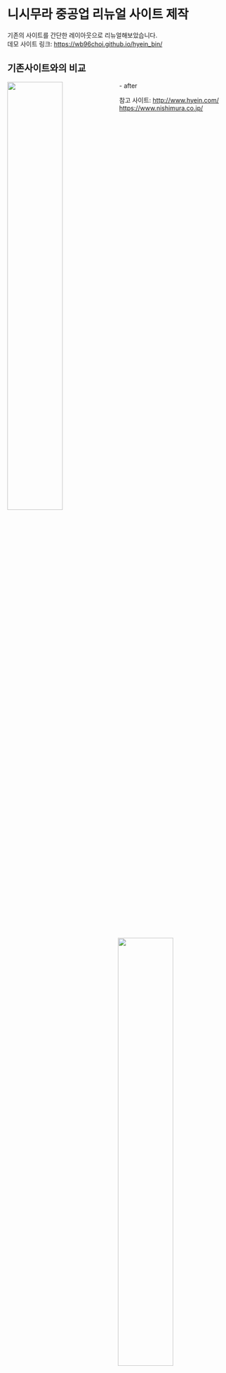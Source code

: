 # 니시무라 중공업 리뉴얼 사이트 제작

기존의 사이트를 간단한 레이아웃으로 리뉴얼해보았습니다.
<br>데모 사이트 링크: 
https://wb96choi.github.io/hyein_bin/


## 기존사이트와의 비교

<img align="left" width="50%" src="readme/before-pc.png">

<img align="right" width="50%" src="readme/after-pc.png">
- after








참고 사이트: http://www.hyein.com/
    <br>    https://www.nishimura.co.jp/
